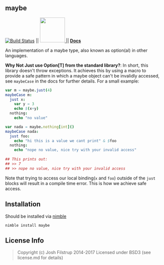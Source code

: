maybe 
--
[![Build Status](https://travis-ci.org/superfunc/maybe.svg?branch=master)](https://travis-ci.org/superfunc/maybe) || <a href="https://nimble.directory/pkg/maybe">
<img src="https://raw.githubusercontent.com/yglukhov/nimble-tag/master/nimble.png" width="80">
</a> || **[Docs](https://superfunc.github.io/maybe/)**

An implementation of a maybe type, also known as option(al) in other languages. 

**Why Not Just use Option[T] from the standard library?**: In short, this library doesn't throw
exceptions. It achieves this by using a macro to provide a safe pattern 
in which a maybe object can't be invalidly accessed, see `maybeCase` in the
docs for further details. For a small example:

```nim
var m = maybe.just(4)
maybeCase m:
  just x:
    var y = 3
    echo $(x+y)
  nothing:
    echo "no value"

var nada = maybe.nothing[int]()
maybeCase nada:
  just foo:
    echo "hi this is a value we cant print" & $foo
  nothing:
    echo "nope no value, nice try with your invalid access"
    
## This prints out:
## >> 7
## >> nope no value, nice try with your invalid access
```

Note that trying to access our local binding(`x` and `foo`)
outside of the `just` blocks will result in a compile time error.
This is how we achieve safe access.

## Installation
Should be installed via [nimble](http://github.com/nimrod-code/nimble)

``` nimble install maybe ```

## License Info
> Copyright (c) Josh Filstrup 2014-2017
Licensed under BSD3 (see license.md for details)
